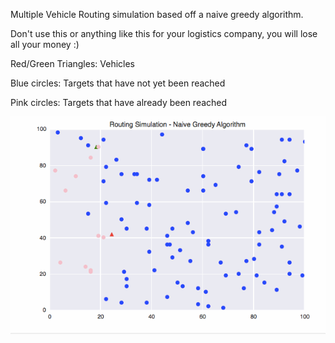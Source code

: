 Multiple Vehicle Routing simulation based off a naive greedy algorithm.

Don't use this or anything like this for your logistics company, you will lose all your money :)

Red/Green Triangles: Vehicles

Blue circles: Targets that have not yet been reached

Pink circles: Targets that have already been reached


![CVRP](simulation_1.gif)
